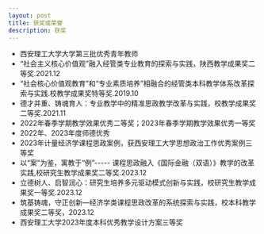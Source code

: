 ```yaml
---
layout: post
title: 获奖或荣誉
description: 获奖
---
```

* 西安理工大学大学第三批优秀青年教师
* “社会主义核心价值观”融入经管类专业教育的探索与实践，陕西教学成果奖二等奖.2021.12
* “社会核心价值观教育”和“专业素质培养”相融合的经管类本科教学体系改革探索与实践.校教学成果奖特等奖.2019.10
* 德才并重、铸魂育人：专业教学中的精准思政教学改革与实践，校教学成果奖二等奖.2021.11
* 2022年春季学期教学效果优秀二等奖；2023年春季学期教学效果优秀一等奖
* 2022年、2023年度师德优秀
* 2023年计量经济学课程思政案例，获西安理工大学思想政治工作优秀案例三等奖
* 以“案”为鉴，寓教于“例”----- 课程思政融入《国际金融（双语）》教学的改革实践,校研究生教学成果奖二等奖.2023.12
* 立德树人、启智润心：研究生培养多元驱动模式创新与实践，校研究生教学成果奖一等奖.2023.12
* 筑基铸魂，守正创新—经济学类课程思政改革的系统探索与实践，校本科教学成果奖二等奖，2023.12
* 西安理工大学2023年度本科优秀教学设计方案三等奖


